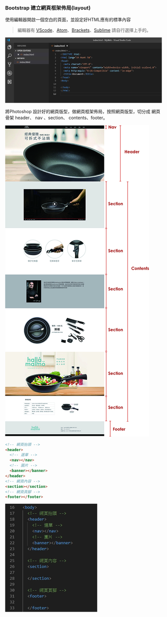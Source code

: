 ### Bootstrap 建立網頁框架佈局\(layout\)

使用編輯器開啟一個空白的頁面，並設定好HTML應有的標準內容

> 編輯器有 [VScode](https://code.visualstudio.com/)、[Atom](https://atom.io)、[Brackets](http://brackets.io/)、[Sublime](https://www.sublimetext.com/) 請自行選擇上手的。

![](/assets/A00.jpg)

將Photoshop 設計好的網頁版型，做網頁框架佈局，按照網頁版型，切分成 網頁骨架 header、 nav 、section、 contents、footer。

![](/assets/網頁版型.jpg)

```html
<!-- 網頁抬頭 -->
<header>
  <!-- 選單 -->
  <nav></nav>
  <!-- 圖片 -->
  <banner></banner>
</header> 
<!-- 網頁內容 -->
<section></section> 
<!-- 網頁頁腳 -->
<footer></footer>
```

![](/assets/A02.jpg)


